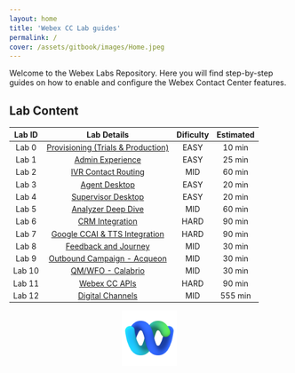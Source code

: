 ```yaml
---
layout: home
title: 'Webex CC Lab guides'
permalink: /
cover: /assets/gitbook/images/Home.jpeg
---
```



Welcome to the Webex Labs Repository. Here you will find step-by-step guides on how to enable and configure the Webex Contact Center features.


## Lab Content

| Lab ID |                         Lab Details                         | Dificulty | Estimated |
|:------:|:-----------------------------------------------------------:|:---------:|:---------:|
| Lab 0  | [Provisioning (Trials & Production) ](/pages/Provisioning/) |   EASY    |  10 min   |
| Lab 1  |               [Admin Experience](/pages/CH/)                |   EASY    |  25 min   |
| Lab 2  |             [IVR Contact Routing](/pages/IVR/)              |    MID    |  60 min   |
| Lab 3  |               [Agent Desktop](/pages/Agent/)                |   EASY    |  20 min   |
| Lab 4  |          [Supervisor Desktop](/pages/Supervisor/)           |   EASY    |  20 min   |
| Lab 5  |           [Analyzer Deep Dive](/pages/Analyzer/)            |    MID    |  60 min   |
| Lab 6  |               [CRM Integration](/pages/CRM/)                |   HARD    |  90 min   |
| Lab 7  |        [Google CCAI & TTS Integration](/pages/CCAI/)        |   HARD    |  90 min   |
| Lab 8  |             [Feedback and Journey](/pages/WxM/)             |    MID    |  30 min   |
| Lab 9  |       [Outbound Campaign - Acqueon](/pages/Acqueon/)        |    MID    |  30 min   |
| Lab 10 |            [QM/WFO - Calabrio](/pages/Calabrio/)            |    MID    |  30 min   |
| Lab 11 |                [Webex CC APIs](/pages/API/)                 |   HARD    |  90 min   |
| Lab 12 |             [Digital Channels](/pages/Digital/)             |    MID    |  555 min  |



<center><img src="/assets/gitbook/images/webex.png" width="100"></center>

